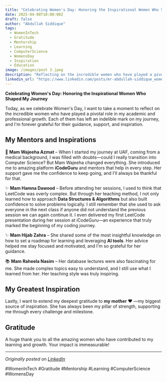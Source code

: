 ```yaml
---
title: "Celebrating Women's Day: Honoring the Inspirational Women Who Shaped My Journey"
date: 2025-04-08T10:00:00Z
draft: false
author: "Abdullah Siddique"
tags:
  - WomenInTech
  - Gratitude
  - Mentorship
  - Learning
  - ComputerScience
  - WomensDay
  - Inspiration
  - Education
image: /images/post 3.jpeg
description: "Reflecting on the incredible women who have played a pivotal role in my academic and professional growth"
linkedin_url: "https://www.linkedin.com/posts/mr-abdullah-siddique_womenintech-gratitude-mentorship-activity-7304923157470052353-8v_j"
---
```


**Celebrating Women's Day: Honoring the Inspirational Women Who Shaped My Journey**

Today, as we celebrate Women's Day, I want to take a moment to reflect on the incredible women who have played a pivotal role in my academic and professional growth. Each of them has left an indelible mark on my journey, and I'm forever grateful for their guidance, support, and inspiration.

## My Mentors and Inspirations

🌟 **Mam Wajeeha Azmat** – When I started my journey at UAF, coming from a medical background, I was filled with doubts—could I really transition into Computer Science? But Mam Wajeeha changed everything. She introduced me to amazing platform **iCodeGuru** and mentors that help in every step. Her support gave me the confidence to keep going, and I'll always be thankful for that.

✨ **Mam Hamna Dawood** – Before attending her sessions, I used to think that LeetCode was overly complex. But through her teaching method, I not only learned how to approach **Data Structures & Algorithms** but also built confidence to solve problems logically. I still remember that she used to ask everyone in the next class if anyone did not understand the previous session we can again continue it. I even delivered my first LeetCode presentation during her session at iCodeGuru—an experience that truly marked the beginning of my coding journey.

✨ **Mam Hijab Zahra** – She shared some of the most insightful knowledge on how to set a roadmap for learning and leveraging **AI tools**. Her advice helped me stay focused and motivated, and I'm so grateful for her guidance.

📚 **Mam Raheela Nasim** – Her database lectures were also fascinating for me. She made complex topics easy to understand, and I still use what I learned from her. Her teaching style was truly inspiring.

## My Greatest Inspiration

Lastly, I want to extend my deepest gratitude to **my mother** ❤️ —my biggest source of inspiration. She has always been my pillar of strength, supporting me through every challenge and milestone.

## Gratitude

A huge thank you to all the amazing women who have contributed to my learning and growth. Your impact is immeasurable!

---

*Originally posted on [LinkedIn](https://www.linkedin.com/posts/mr-abdullah-siddique_womenintech-gratitude-mentorship-activity-7304923157470052353-8v_j)*

#WomenInTech #Gratitude #Mentorship #Learning #ComputerScience #WomensDay
